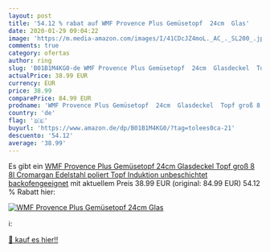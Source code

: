 ```yaml
---
layout: post
title: '54.12 % rabat auf WMF Provence Plus Gemüsetopf  24cm  Glas'
date: 2020-01-29 09:04:22
image: 'https://m.media-amazon.com/images/I/41CDcJZ4moL._AC_._SL200_.jpg'
comments: true
category: ofertas
author: ring
slug: 'B01B1M4KG0-de WMF Provence Plus Gemüsetopf  24cm  Glasdeckel  Topf groß 8 8l  Cromargan Edelstahl poliert  Topf Induktion  unbeschichtet  backofengeeignet'
actualPrice: 38.99 EUR
currency: EUR
price: 38.99
comparePrice: 84.99 EUR
prodname: 'WMF Provence Plus Gemüsetopf  24cm  Glasdeckel  Topf groß 8 8l  Cromargan Edelstahl poliert  Topf Induktion  unbeschichtet  backofengeeignet'
country: 'de'
flag: '🇩🇪'
buyurl: 'https://www.amazon.de/dp/B01B1M4KG0/?tag=tolees0ca-21'
descuento: '54.12'
average: '38.99'
---
```


Es gibt ein [WMF Provence Plus Gemüsetopf  24cm  Glasdeckel  Topf groß 8 8l  Cromargan Edelstahl poliert  Topf Induktion  unbeschichtet  backofengeeignet](https://www.amazon.de/dp/B01B1M4KG0/?tag=tolees0ca-21) mit aktuellem Preis 38.99 EUR (original: 84.99 EUR) 54.12 % Rabatt hier:

[![WMF Provence Plus Gemüsetopf  24cm  Glas](https://m.media-amazon.com/images/I/41CDcJZ4moL._AC_._SL200_.jpg)](https://www.amazon.de/dp/B01B1M4KG0/?tag=tolees0ca-21)

ℹ️:


[🛒 kauf es hier!!](https://www.amazon.de/dp/B01B1M4KG0/?tag=tolees0ca-21)

